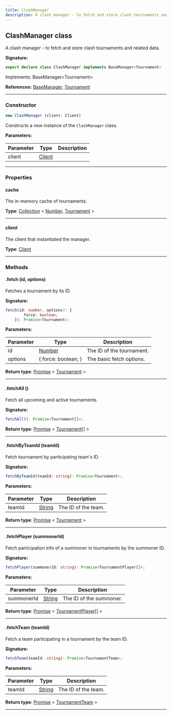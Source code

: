 ```yaml
---
title: ClashManager
description: A clash manager - to fetch and store clash tournaments and related data.
---
```


## ClashManager class

A clash manager - to fetch and store clash tournaments and related data.

**Signature:**

```ts
export declare class ClashManager implements BaseManager<Tournament> 
```

Implements: BaseManager<Tournament\>

**References:** [BaseManager](/shieldbow/api/BaseManager.md), [Tournament](/shieldbow/api/Tournament.md)

---

### Constructor

```ts
new ClashManager (client: Client)
```

Constructs a new instance of the `ClashManager` class.

**Parameters:**

| Parameter | Type | Description |
| --------- | ---- | ----------- |
| client | [Client](/shieldbow/api/Client.md) |  |
---

### Properties

#### cache

The in-memory cache of tournaments.



**Type**: [Collection](https://discord.js.org/#/docs/collection/stable/class/Collection) \< [Number](https://developer.mozilla.org/en-US/docs/Web/JavaScript/Reference/Global_Objects/Number), [Tournament](/shieldbow/api/Tournament.md) \>

---

#### client

The client that instantiated the manager.



**Type**: [Client](/shieldbow/api/Client.md)

---

### Methods

#### .fetch (id, options)

Fetches a tournament by its ID.




**Signature:**

```ts
fetch(id: number, options?: {
        force: boolean;
    }): Promise<Tournament>;
```

**Parameters:**

| Parameter | Type | Description |
| --------- | ---- | ----------- |
| id | [Number](https://developer.mozilla.org/en-US/docs/Web/JavaScript/Reference/Global_Objects/Number) | The ID of the tournament. |
| options | {         force: boolean;     } | The basic fetch options. |

**Return type**: [Promise](https://developer.mozilla.org/en-US/docs/Web/JavaScript/Reference/Global_Objects/Promise) \< [Tournament](/shieldbow/api/Tournament.md) \>

---

#### .fetchAll ()

Fetch all upcoming and active tournaments.



**Signature:**

```ts
fetchAll(): Promise<Tournament[]>;
```


**Return type**: [Promise](https://developer.mozilla.org/en-US/docs/Web/JavaScript/Reference/Global_Objects/Promise) \< [Tournament](/shieldbow/api/Tournament.md)[] \>

---

#### .fetchByTeamId (teamId)

Fetch tournament by participating team's ID.




**Signature:**

```ts
fetchByTeamId(teamId: string): Promise<Tournament>;
```

**Parameters:**

| Parameter | Type | Description |
| --------- | ---- | ----------- |
| teamId | [String](https://developer.mozilla.org/en-US/docs/Web/JavaScript/Reference/Global_Objects/String) | The ID of the team. |

**Return type**: [Promise](https://developer.mozilla.org/en-US/docs/Web/JavaScript/Reference/Global_Objects/Promise) \< [Tournament](/shieldbow/api/Tournament.md) \>

---

#### .fetchPlayer (summonerId)

Fetch participation info of a summoner in tournaments by the summoner ID.




**Signature:**

```ts
fetchPlayer(summonerId: string): Promise<TournamentPlayer[]>;
```

**Parameters:**

| Parameter | Type | Description |
| --------- | ---- | ----------- |
| summonerId | [String](https://developer.mozilla.org/en-US/docs/Web/JavaScript/Reference/Global_Objects/String) | The ID of the summoner. |

**Return type**: [Promise](https://developer.mozilla.org/en-US/docs/Web/JavaScript/Reference/Global_Objects/Promise) \< [TournamentPlayer](/shieldbow/api/TournamentPlayer.md)[] \>

---

#### .fetchTeam (teamId)

Fetch a team participating in a tournament by the team ID.




**Signature:**

```ts
fetchTeam(teamId: string): Promise<TournamentTeam>;
```

**Parameters:**

| Parameter | Type | Description |
| --------- | ---- | ----------- |
| teamId | [String](https://developer.mozilla.org/en-US/docs/Web/JavaScript/Reference/Global_Objects/String) | The ID of the team. |

**Return type**: [Promise](https://developer.mozilla.org/en-US/docs/Web/JavaScript/Reference/Global_Objects/Promise) \< [TournamentTeam](/shieldbow/api/TournamentTeam.md) \>

---

